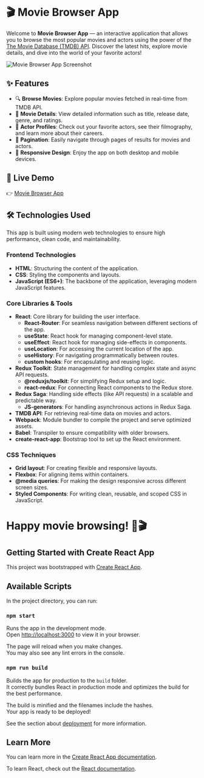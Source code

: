
# 🎬 Movie Browser App

Welcome to **Movie Browser App** — an interactive application that allows you to browse the most popular movies and actors using the power of the [The Movie Database (TMDB) API](https://www.themoviedb.org/documentation/api). Discover the latest hits, explore movie details, and dive into the world of your favorite actors!

![Movie Browser App Screenshot](./images/movie-browser-screenshot.png)

## ✨ Features

- 🔍 **Browse Movies**: Explore popular movies fetched in real-time from TMDB API.
- 🎥 **Movie Details**: View detailed information such as title, release date, genre, and ratings.
- 👤 **Actor Profiles**: Check out your favorite actors, see their filmography, and learn more about their careers.
- 🔄 **Pagination**: Easily navigate through pages of results for movies and actors.
- 📱 **Responsive Design**: Enjoy the app on both desktop and mobile devices.

## 🚀 Live Demo

👉 [Movie Browser App](https://adamgralak.github.io/movies-browser/#/movies)

## 🛠️ Technologies Used

This app is built using modern web technologies to ensure high performance, clean code, and maintainability.

### Frontend Technologies
- **HTML**: Structuring the content of the application.
- **CSS**: Styling the components and layouts.
- **JavaScript (ES6+)**: The backbone of the application, leveraging modern JavaScript features.

### Core Libraries & Tools
- **React**: Core library for building the user interface.
  - **React-Router**: For seamless navigation between different sections of the app.
  - **useState**: React hook for managing component-level state.
  - **useEffect**: React hook for managing side-effects in components.
  - **useLocation**: For accessing the current location of the app.
  - **useHistory**: For navigating programmatically between routes.
  - **custom hooks**: For encapsulating and reusing logic.
- **Redux Toolkit**: State management for handling complex state and async API requests.
  - **@reduxjs/toolkit**: For simplifying Redux setup and logic.
  - **react-redux**: For connecting React components to the Redux store.
- **Redux Saga**: Handling side effects (like API requests) in a scalable and predictable way.
  - **JS-generators**: For handling asynchronous actions in Redux Saga.
- **TMDB API**: For retrieving real-time data on movies and actors.
- **Webpack**: Module bundler to compile the project and serve optimized assets.
- **Babel**: Transpiler to ensure compatibility with older browsers.
- **create-react-app**: Bootstrap tool to set up the React environment.

### CSS Techniques
- **Grid layout**: For creating flexible and responsive layouts.
- **Flexbox**: For aligning items within containers.
- **@media queries**: For making the design responsive across different screen sizes.
- **Styled Components**: For writing clean, reusable, and scoped CSS in JavaScript.


# Happy movie browsing! 🍿🎬


## Getting Started with Create React App

This project was bootstrapped with [Create React App](https://github.com/facebook/create-react-app).

## Available Scripts

In the project directory, you can run:

### `npm start`

Runs the app in the development mode.\
Open [http://localhost:3000](http://localhost:3000) to view it in your browser.

The page will reload when you make changes.\
You may also see any lint errors in the console.

### `npm run build`

Builds the app for production to the `build` folder.\
It correctly bundles React in production mode and optimizes the build for the best performance.

The build is minified and the filenames include the hashes.\
Your app is ready to be deployed!

See the section about [deployment](https://facebook.github.io/create-react-app/docs/deployment) for more information.

## Learn More

You can learn more in the [Create React App documentation](https://facebook.github.io/create-react-app/docs/getting-started).

To learn React, check out the [React documentation](https://reactjs.org/).
